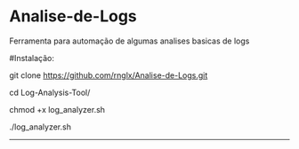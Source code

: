 # Analise-de-Logs
Ferramenta para automação de algumas analises basicas de logs

#Instalação:

git clone https://github.com/rnglx/Analise-de-Logs.git

cd Log-Analysis-Tool/

chmod +x log_analyzer.sh

./log_analyzer.sh

--------------------------------------------------------------------------
